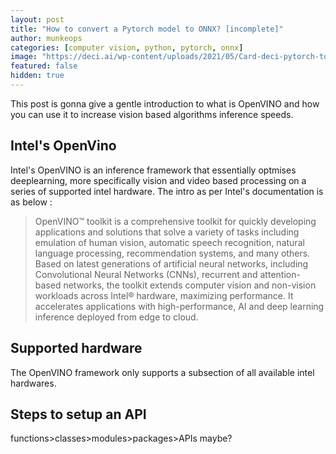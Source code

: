 ```yaml
---
layout: post
title: "How to convert a Pytorch model to ONNX? [incomplete]"
author: munkeops
categories: [computer vision, python, pytorch, onnx]
image: "https://deci.ai/wp-content/uploads/2021/05/Card-deci-pytorch-to-onnx.jpg"
featured: false
hidden: true
---
```




This post is gonna give a gentle introduction to what is OpenVINO and how you can use it to increase vision based algorithms inference speeds. 



## Intel's OpenVino

Intel's OpenVINO is an inference framework that essentially optmises deeplearning, more specifically vision and video based processing on a series of supported intel hardware. The intro as per Intel's documentation is as below :

>OpenVINO™ toolkit is a comprehensive toolkit for quickly developing applications and solutions that solve a variety of tasks including emulation of human vision, automatic speech recognition, natural language processing, recommendation systems, and many others. Based on latest generations of artificial neural networks, including Convolutional Neural Networks (CNNs), recurrent and attention-based networks, the toolkit extends computer vision and non-vision workloads across Intel® hardware, maximizing performance. It accelerates applications with high-performance, AI and deep learning inference deployed from edge to cloud.

## Supported hardware

The OpenVINO framework only supports a subsection of all available intel hardwares.

## Steps to setup an API

functions>classes>modules>packages>APIs maybe?
